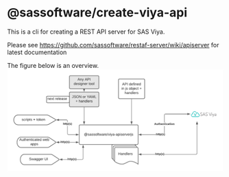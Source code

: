 # @sassoftware/create-viya-api

This is a cli for creating a REST API server for SAS Viya.

Please see <https://github.com/sassoftware/restaf-server/wiki/apiserver> for latest documentation

The figure below is an overview.
![viya-apiserverjs](https://github.com/sassoftware/restaf-server/blob/main/images/viya-apiserverjs.png)
